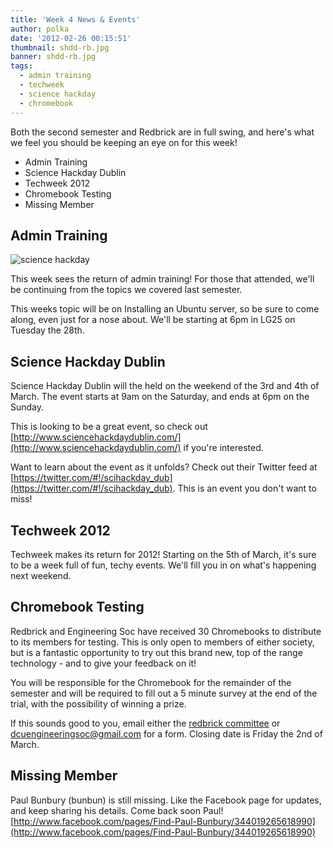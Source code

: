 ```yaml
---
title: 'Week 4 News & Events'
author: polka
date: '2012-02-26 00:15:51'
thumbnail: shdd-rb.jpg
banner: shdd-rb.jpg
tags:
  - admin training
  - techweek
  - science hackday
  - chromebook
---
```

Both the second semester and Redbrick are in full swing, and here's what we feel you should be keeping an eye on for this week!

*   Admin Training
*   Science Hackday Dublin
*   Techweek 2012
*   Chromebook Testing
*   Missing Member

<!-- more -->
## Admin Training
![science hackday](shdd-rb.jpg)

This week sees the return of admin training! For those that attended, we'll be continuing from the topics we covered last semester.

This weeks topic will be on Installing an Ubuntu server, so be sure to come along, even just for a nose about. We'll be starting at 6pm in LG25 on Tuesday the 28th.

## Science Hackday Dublin

Science Hackday Dublin will the held on the weekend of the 3rd and 4th of March. The event starts at 9am on the Saturday, and ends at 6pm on the Sunday.

This is looking to be a great event, so check out [http://www.sciencehackdaydublin.com/](http://www.sciencehackdaydublin.com/) if you're interested.

Want to learn about the event as it unfolds? Check out their Twitter feed at [https://twitter.com/#!/scihackday_dub](https://twitter.com/#!/scihackday_dub). This is an event you don't want to miss!

## Techweek 2012

Techweek makes its return for 2012! Starting on the 5th of March, it's sure to be a week full of fun, techy events. We'll fill you in on what's happening next weekend.

## Chromebook Testing

Redbrick and Engineering Soc have received 30 Chromebooks to distribute to its members for testing. This is only open to members of either society, but is a fantastic opportunity to try out this brand new, top of the range technology - and to give your feedback on it!

You will be responsible for the Chromebook for the remainder of the semester and will be required to fill out a 5 minute survey at the end of the trial, with the possibility of winning a prize.

If this sounds good to you, email either the [redbrick committee](/about/contact/committee) or dcuengineeringsoc@gmail.com for a form. Closing date is Friday the 2nd of March.

## Missing Member

Paul Bunbury (bunbun) is still missing. Like the Facebook page for updates, and keep sharing his details. Come back soon Paul! [http://www.facebook.com/pages/Find-Paul-Bunbury/344019265618990](http://www.facebook.com/pages/Find-Paul-Bunbury/344019265618990)
